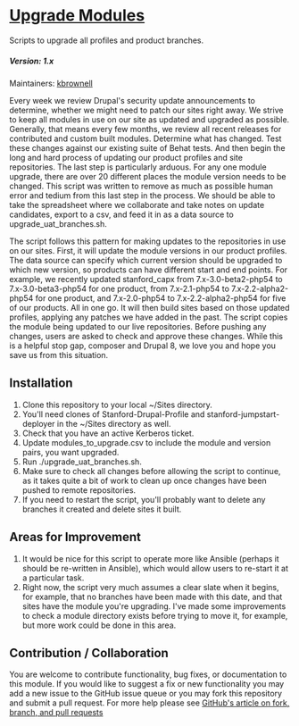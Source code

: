 # [Upgrade Modules](https://github.com/SU-SWS/stanford_upgrade_scripts/tree/master/upgrade_modules)
Scripts to upgrade all profiles and product branches.
##### Version: 1.x

Maintainers: [kbrownell](https://github.com/kbrownell)

Every week we review Drupal's security update announcements to determine, whether we might need to patch our sites right away.  We strive to keep all modules in use on our site as updated and upgraded as possible.  Generally, that means every few months, we review all recent releases for contributed and custom built modules.  Determine what has changed.  Test these changes against our existing suite of Behat tests.  And then begin the long and hard process of updating our product profiles and site repositories.  The last step is particularly arduous.  For any one module upgrade, there are over 20 different places the module version needs to be changed.  This script was written to remove as much as possible human error and tedium from this last step in the process.  We should be able to take the spreadsheet where we collaborate and take notes on update candidates, export to a csv, and feed it in as a data source to upgrade_uat_branches.sh.

The script follows this pattern for making updates to the repositories in use on our sites.  First, it will update the module versions in our product profiles.  The data source can specify which current version should be upgraded to which new version, so products can have different start and end points.  For example, we recently updated stanford_capx from 7.x-3.0-beta2-php54 to 7.x-3.0-beta3-php54 for one product, from 7.x-2.1-php54 to 7.x-2.2-alpha2-php54 for one product, and 7.x-2.0-php54 to 7.x-2.2-alpha2-php54 for five of our products.  All in one go.  It will then build sites based on those updated profiles, applying any patches we have added in the past.  The script copies the module being updated to our live repositories.  Before pushing any changes, users are asked to check and approve these changes.  While this is a helpful stop gap, composer and Drupal 8, we love you and hope you save us from this situation.

Installation
---

1. Clone this repository to your local ~/Sites directory.
2. You'll need clones of Stanford-Drupal-Profile and stanford-jumpstart-deployer in the ~/Sites directory as well.
3. Check that you have an active Kerberos ticket.
4. Update modules_to_upgrade.csv to include the module and version pairs, you want upgraded.
5. Run ./upgrade_uat_branches.sh.
6. Make sure to check all changes before allowing the script to continue, as it takes quite a bit of work to clean up once changes have been pushed to remote repositories.
7. If you need to restart the script, you'll probably want to delete any branches it created and delete sites it built.

Areas for Improvement
---

1. It would be nice for this script to operate more like Ansible (perhaps it should be re-written in Ansible), which would allow users to re-start it at a particular task.
2. Right now, the script very much assumes a clear slate when it begins, for example, that no branches have been made with this date, and that sites have the module you're upgrading.  I've made some improvements to check a module directory exists before trying to move it, for example, but more work could be done in this area.

Contribution / Collaboration
---

You are welcome to contribute functionality, bug fixes, or documentation to this module. If you would like to suggest a fix or new functionality you may add a new issue to the GitHub issue queue or you may fork this repository and submit a pull request. For more help please see [GitHub's article on fork, branch, and pull requests](https://help.github.com/articles/using-pull-requests)
